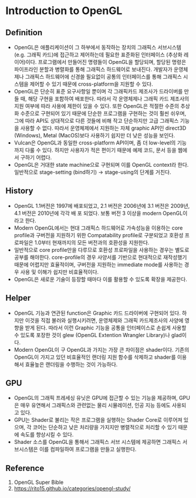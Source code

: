 # Introduction to OpenGL

## Definition

- OpenGL은 애플리케이션이 그 하부에서 동작하는 장치의 그래픽스 서브시스템 (e.g. 그래픽 카드)에 접근하고 제어하는데 필요한 표준화된 인터페이스 (추상화 레이어)이다. 프로그램에서 만들어진 명령들이 OpenGL을 할당되며, 할당된 명령은 파이프라인 분할과 병렬화를 통해 그래픽스 하드웨어로 보내진다. 개발자가 운영체제나 그래픽스 하드웨어에 신경쓸 필요없이 공통의 인터페이스를 통해 그래픽스 시스템을 제어할 수 있기 때문에 cross-platform을 지원할 수 있다.
- OpenGL은 단순히 표준 요구사항일 뿐이며 각 그래픽카드 제조사가 드라이버를 만들 때, 해당 구현을 포함하여 배포한다. 따라서 각 운영체제나 그래픽 카드 제조사의 지원 여부에 따라 사용에 제한이 있을 수 있다. 또한 OpenGL은 적절한 수준의 추상화 수준으로 구현되어 있기 때문에 단순한 프로그램을 구현하는 것이 훨씬 쉬우며, 그에 따라 API도 상대적으로 다른 것들에 비해 작고 단순하지만 고급 그래픽스 기능을 사용할 수 없다. 따라서 운영체제에서 지원하는 자체 graphic API인 direct3D (Windows), Metal (MacOS)보다 사용하기 쉽지만 더 낮은 성능을 보인다.
- Vulcan은 OpenGL과 동일한 cross-platform API이며, 좀 더 low-level의 기능까지 다룰 수 있다. 하지만 사용자가 적은 편이기 때문에 예제 코드, 문서 등을 웹에서 구하기 어렵다.
- OpenGL은 거대한 state machine으로 구현되며 이를 OpenGL context라 한다. 일반적으로 stage-setting (bind하기) -> stage-using의 단계를 거친다.

## History

- OpenGL 1.1버전은 1997에 배포되었고, 2.1 버전은 2006년에 3.1 버전은 2009년, 4.1 버전은 2010년에 각각 배 포 되었다. 보통 버전 3 이상을 modern OpenGL이라고 한다.
- Modern OpenGL에서는 현대 그래픽스 하드웨어로 가속성능을 이용하는 core profile과 구버전을 지원하기 위한 Compatability profile로 구분되었고 호환성 프로파일은 1.0부터 현재까지의 모든 버전과의 호환성을 지원한다.
- 일반적으로 core profile만을 다루므로 호환성 프로파일을 사용하는 경우는 별도로 공부를 해야한다. core-profile의 경우 사양서를 기반으로 현대적으로 재작성했기 때문에 어렵지만 효율적이며, 구버전을 지원하는 immediate mode를 사용하는 경우 사용 및 이해가 쉽지만 비효율적이다.
- OpenGL은 새로운 기술이 등장할 때마다 이를 활용할 수 있도록 확장을 제공한다.

## Helper

- OpenGL 기능과 연관된 function은 Graphic 카드 드라이버에 구현되어 있다. 하지만 이것을 직접 불러와 실행시키려면, 운영체제와 그래픽 카드제조사의 사양에 영향을 받게 된다. 따라서 이런 Graphic 기능을 공통을 인터페이스로 손쉽게 사용할 수 있도록 포장한 것이 glew (OpenGL Extention Wrangler Library)나 glad이다.
- Modern OpenGL이 구 OpenGL과 가지는 가장 큰 차이점은 shader이다. 기존의 OpenGL이 가지고 있던 비효율적인 랜더링 지원 함수를 삭제하고 shader를 이용해서 효율높은 랜더링을 수행하는 것이 가능하다.

## GPU

- OpenGL의 그래픽 프레세싱 유닛은 GPU에 접근할 수 있는 기능을 제공하며, GPU은 매우 유연해서 그래픽스와 관련없는 물리 시뮬레이션, 인공 지능 등에도 사용되고 있다.
- GPU는 Shader로 불리는 작은 프로그램을 실행하는 Shader Core로 이루어져 있으며, 각 코어는 단순하고 낮은 처리량을 가지지만 병렬적으로 처리할 수 있기 때문에 속도를 향상시킬 수 있다.
- Shader 소스를 OpenGL을 통해서 그래픽스 서브 시스템에 제공하면 그래픽스 서브시스템은 이를 컴파일하여 프로그램을 만들고 실행한다.

## Reference

1. OpenGL Super Bible
2. <https://rito15.github.io/categories/opengl-study/>
